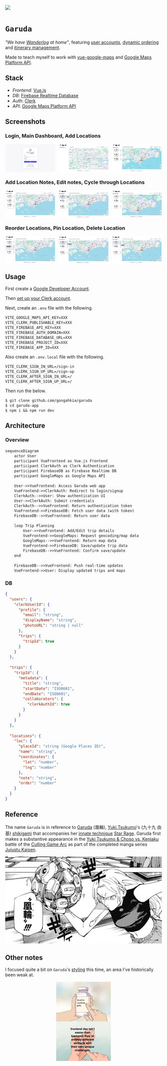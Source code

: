 [![](https://img.shields.io/badge/garuda_1.0.0-passing-green)](https://github.com/gongahkia/garuda/releases/tag/1.0.0) 

# `Garuda`

*"We have [Wanderlog](https://wanderlog.com) at home"*, featuring [user accounts](#login-main-dashboard-add-locations), [dynamic ordering](#reorder-locations-pin-location-delete-location) and [itinerary management](#add-location-notes-edit-notes-cycle-through-locations).

Made to teach myself to work with [vue-google-maps](https://github.com/fawmi/vue-google-maps) and [Google Maps Platform API](https://developers.google.com/maps/documentation/javascript/get-api-key).

## Stack

* *Frontend*: [Vue.js](https://vuejs.org/)
* *DB*: [Firebase Realtime Database](https://firebase.google.com/docs/database)
* *Auth*: [Clerk](https://clerk.com/)
* *API*: [Google Maps Platform API](https://developers.google.com/maps)

## Screenshots

### Login, Main Dashboard, Add Locations

<div style="display: flex; justify-content: space-between;">
  <img src="./asset/reference/1.png" width="32%">
  <img src="./asset/reference/2.png" width="32%">
  <img src="./asset/reference/3.png" width="32%">
</div>

### Add Location Notes, Edit notes, Cycle through Locations

<div style="display: flex; justify-content: space-between;">
  <img src="./asset/reference/4.png" width="32%">
  <img src="./asset/reference/6.png" width="32%">
  <img src="./asset/reference/7.png" width="32%">
</div>

### Reorder Locations, Pin Location, Delete Location

<div style="display: flex; justify-content: space-between;">
  <img src="./asset/reference/5.png" width="32%">
  <img src="./asset/reference/8.png" width="32%">
  <img src="./asset/reference/9.png" width="32%">
</div>

## Usage

First create a [Google Developer Account](https://developers.google.com/).

Then [set up your Clerk account](https://clerk.com/docs/quickstarts/setup-clerk).

Next, create an `.env` file with the following.

```env
VITE_GOOGLE_MAPS_API_KEY=XXX
VITE_CLERK_PUBLISHABLE_KEY=XXX
VITE_FIREBASE_API_KEY=XXX
VITE_FIREBASE_AUTH_DOMAIN=XXX
VITE_FIREBASE_DATABASE_URL=XXX
VITE_FIREBASE_PROJECT_ID=XXX
VITE_FIREBASE_APP_ID=XXX
```

Also create an `.env.local` file with the following.

```env
VITE_CLERK_SIGN_IN_URL=/sign-in
VITE_CLERK_SIGN_UP_URL=/sign-up
VITE_CLERK_AFTER_SIGN_IN_URL=/
VITE_CLERK_AFTER_SIGN_UP_URL=/
```

Then run the below.

```console
$ git clone github.com/gongahkia/garuda
$ cd garuda-app
$ npm i && npm run dev
```

## Architecture

### Overview

```mermaid
sequenceDiagram
    actor User
    participant VueFrontend as Vue.js Frontend
    participant ClerkAuth as Clerk Authentication
    participant FirebaseDB as Firebase Realtime DB
    participant GoogleMaps as Google Maps API

    User->>VueFrontend: Access Garuda web app
    VueFrontend->>ClerkAuth: Redirect to login/signup
    ClerkAuth-->>User: Show authentication UI
    User->>ClerkAuth: Submit credentials
    ClerkAuth-->>VueFrontend: Return authentication token
    VueFrontend->>FirebaseDB: Fetch user data (with token)
    FirebaseDB-->>VueFrontend: Return user data

    loop Trip Planning
        User->>VueFrontend: Add/Edit trip details
        VueFrontend->>GoogleMaps: Request geocoding/map data
        GoogleMaps-->>VueFrontend: Return map data
        VueFrontend->>FirebaseDB: Save/update trip data
        FirebaseDB-->>VueFrontend: Confirm save/update
    end

    FirebaseDB-->>VueFrontend: Push real-time updates
    VueFrontend->>User: Display updated trips and maps
```

### DB

```json
{
  "users": {
    "clerkUserId": {
      "profile": {
        "email": "string",
        "displayName": "string",
        "photoURL": "string | null"
      },
      "trips": {
        "tripId": true
      }
    }
  },
  
  "trips": {
    "tripId": {
      "metadata": {
        "title": "string",
        "startDate": "ISO8601",
        "endDate": "ISO8601",
        "collaborators": {
          "clerkAuthId": true
        }
      }
    }
  },

  "locations": {
    "loc": {
      "placeId": "string (Google Places ID)",
      "name": "string",
      "coordinates": {
        "lat": "number",
        "lng": "number"
      },
      "note": "string",
      "order": "number"
    }
  }
}
```

## Reference

The name `Garuda` is in reference to [Garuda](https://jujutsu-kaisen.fandom.com/wiki/Garuda) (凰輪), 
[Yuki Tsukumo](https://jujutsu-kaisen.fandom.com/wiki/Yuki_Tsukumo)'s (九十九 由基) [shikigami](https://jujutsu-kaisen.fandom.com/wiki/Shikigami) that accompanies her [innate technique](https://jujutsu-kaisen.fandom.com/wiki/Category:Innate_Techniques) [Star Rage](https://jujutsu-kaisen.fandom.com/wiki/Star_Rage). Garuda first makes a substantive appearance in the [Yuki Tsukumo & Choso vs. Kenjaku](https://jujutsu-kaisen.fandom.com/wiki/Yuki_Tsukumo_%26_Choso_vs._Kenjaku) battle of the [Culling Game Arc](https://jujutsu-kaisen.fandom.com/wiki/Culling_Game_Arc) as part of the completed manga series [Jujustu Kaisen](https://jujutsu-kaisen.fandom.com/wiki/Jujutsu_Kaisen_Wiki).

![](./asset/logo/garuda.webp)

## Other notes

I focused quite a bit on `Garuda`'s [styling](#screenshots) this time, an area I've historically been weak at.

<div align="center">
  <img src="./asset/logo/pill.webp" width="35%">
</div>
